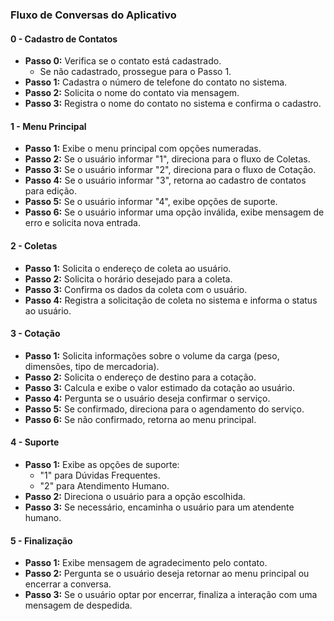 ### Fluxo de Conversas do Aplicativo

#### 0 - Cadastro de Contatos
- **Passo 0:** Verifica se o contato está cadastrado.
  - Se não cadastrado, prossegue para o Passo 1.
- **Passo 1:** Cadastra o número de telefone do contato no sistema.
- **Passo 2:** Solicita o nome do contato via mensagem.
- **Passo 3:** Registra o nome do contato no sistema e confirma o cadastro.

#### 1 - Menu Principal
- **Passo 1:** Exibe o menu principal com opções numeradas.
- **Passo 2:** Se o usuário informar "1", direciona para o fluxo de Coletas.
- **Passo 3:** Se o usuário informar "2", direciona para o fluxo de Cotação.
- **Passo 4:** Se o usuário informar "3", retorna ao cadastro de contatos para edição.
- **Passo 5:** Se o usuário informar "4", exibe opções de suporte.
- **Passo 6:** Se o usuário informar uma opção inválida, exibe mensagem de erro e solicita nova entrada.

#### 2 - Coletas
- **Passo 1:** Solicita o endereço de coleta ao usuário.
- **Passo 2:** Solicita o horário desejado para a coleta.
- **Passo 3:** Confirma os dados da coleta com o usuário.
- **Passo 4:** Registra a solicitação de coleta no sistema e informa o status ao usuário.

#### 3 - Cotação
- **Passo 1:** Solicita informações sobre o volume da carga (peso, dimensões, tipo de mercadoria).
- **Passo 2:** Solicita o endereço de destino para a cotação.
- **Passo 3:** Calcula e exibe o valor estimado da cotação ao usuário.
- **Passo 4:** Pergunta se o usuário deseja confirmar o serviço.
- **Passo 5:** Se confirmado, direciona para o agendamento do serviço.
- **Passo 6:** Se não confirmado, retorna ao menu principal.

#### 4 - Suporte
- **Passo 1:** Exibe as opções de suporte:
  - "1" para Dúvidas Frequentes.
  - "2" para Atendimento Humano.
- **Passo 2:** Direciona o usuário para a opção escolhida.
- **Passo 3:** Se necessário, encaminha o usuário para um atendente humano.

#### 5 - Finalização
- **Passo 1:** Exibe mensagem de agradecimento pelo contato.
- **Passo 2:** Pergunta se o usuário deseja retornar ao menu principal ou encerrar a conversa.
- **Passo 3:** Se o usuário optar por encerrar, finaliza a interação com uma mensagem de despedida.

